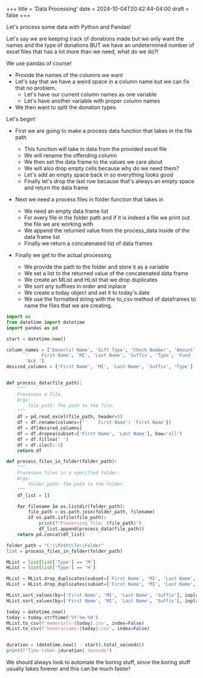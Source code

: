 +++
title = 'Data Processing'
date = 2024-10-04T20:42:44-04:00
draft = false
+++

Let's process some data with Python and Pandas!

Let's say we are keeping track of donations made but we only want the names and the type of donations BUT we have an undetermined number of excel files that has a lot more than we need, what do we do?!

We use pandas of course!
- Provide the names of the columns we want
- Let's say that we have a weird space in a column name but we can fix that no problem.
    - Let's have our current column names as one variable
    - Let's have another variable with proper column names
- We then want to split the donation types.

Let's begin!
- First we are going to make a process data function that takes in the file path
    - This function will take in data from the provided excel file
    - We will rename the offending column
    - We then set the data frame to the values we care about
    - We will also drop empty cells because why do we need them?
    - Let's add an empty space back in so everything looks good
    - Finally let's drop the last row because that's always an empty space and return the data frame

- Next we need a process files in folder function that takes in
    - We need an empty data frame list
    - For every file in the folder path and if it is indeed a file we print out the file we are working with
    - We append the returned value from the process_data inside of the data frame list
    - Finally we return a concatenated list of data frames

- Finally we get to the actual processing
    - We provide the path to the folder and store it as a variable
    - We set a list to the returned value of the concatenated data frame
    - We create an MList and HList that we drop duplicates
    - We sort any suffixes in order and inplace
    - We create a today object and set it to today's date
    - We use the formatted string with the to_csv method of dataframes to name the files that we are creating.

```python
import os
from datetime import datetime
import pandas as pd

start = datetime.now()

column_names = ['Donor(s) Name', 'Gift Type', 'Check Number', 'Amount',
       '     First Name', 'MI', 'Last Name', 'Suffix', 'Type', 'Fund  ',
       'Ack ']
desired_columns = ['First Name', 'MI', 'Last Name', 'Suffix', 'Type']


def process_data(file_path):
    """
    Processes a file. 
    Args:
        file_path: The path to the file.
    """
    df = pd.read_excel(file_path, header=5)
    df = df.rename(columns={'     First Name': 'First Name'})
    df = df[desired_columns]
    df = df.dropna(subset=['First Name', 'Last Name'], how='all')
    df = df.fillna(' ')
    df = df.iloc[:-1]
    return df

def process_files_in_folder(folder_path):
    """
    Processes files in a specified folder.
    Args:
        folder_path: The path to the folder.
    """
    df_list = []

    for filename in os.listdir(folder_path):
        file_path = os.path.join(folder_path, filename)
        if os.path.isfile(file_path):
            print(f"Processing file: {file_path}")
            df_list.append(process_data(file_path))
    return pd.concat(df_list)

folder_path = "C:\\Path\\To\\Folder"
list = process_files_in_folder(folder_path)

MList = list[list['Type'] == 'M']
HList = list[list['Type'] == 'H']

MList = MList.drop_duplicates(subset=['First Name', 'MI', 'Last Name', 'Suffix'])
HList = HList.drop_duplicates(subset=['First Name', 'MI', 'Last Name', 'Suffix'])

MList.sort_values(by=['First Name', 'MI', 'Last Name', 'Suffix'], inplace=True)
HList.sort_values(by=['First Name', 'MI', 'Last Name', 'Suffix'], inplace=True)

today = datetime.now()
today = today.strftime('%Y-%m-%d')
MList.to_csv(f'memorials-{today}.csv', index=False)
HList.to_csv(f'honorariums-{today}.csv', index=False)


duration = (datetime.now() - start).total_seconds()
print(f"Time taken {duration} seconds")

```

We should always look to automate the boring stuff, since the boring stuff usually takes forever and this can be much faster!
